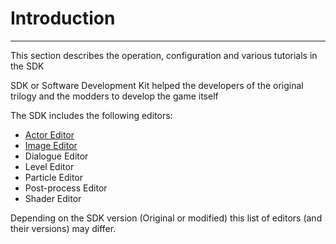 # Introduction

___

This section describes the operation, configuration and various tutorials in the SDK

SDK or Software Development Kit helped the developers of the original trilogy and the modders to develop the game itself

The SDK includes the following editors:

- [Actor Editor](actor-editor.md)
- [Image Editor](image-editor.md)
- Dialogue Editor
- Level Editor
- Particle Editor
- Post-process Editor
- Shader Editor

Depending on the SDK version (Original or modified) this list of editors (and their versions) may differ.